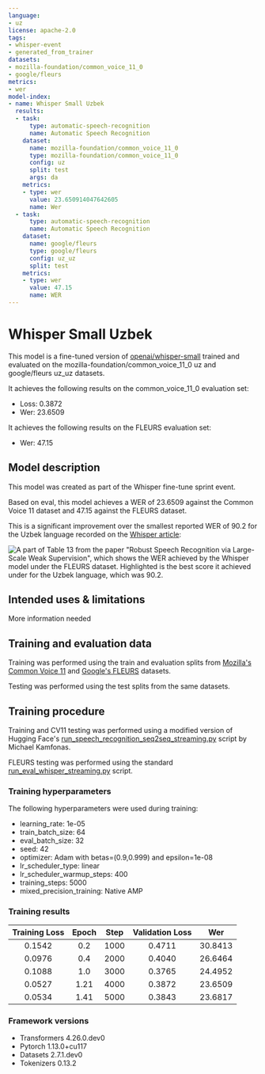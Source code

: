 ```yaml
---
language:
- uz
license: apache-2.0
tags:
- whisper-event
- generated_from_trainer
datasets:
- mozilla-foundation/common_voice_11_0
- google/fleurs
metrics:
- wer
model-index:
- name: Whisper Small Uzbek
  results:
  - task:
      type: automatic-speech-recognition
      name: Automatic Speech Recognition
    dataset:
      name: mozilla-foundation/common_voice_11_0
      type: mozilla-foundation/common_voice_11_0
      config: uz
      split: test
      args: da
    metrics:
    - type: wer
      value: 23.650914047642605
      name: Wer
  - task:
      type: automatic-speech-recognition
      name: Automatic Speech Recognition
    dataset:
      name: google/fleurs
      type: google/fleurs
      config: uz_uz
      split: test
    metrics:
    - type: wer
      value: 47.15
      name: WER
---
```


<!-- Disclaimer: I've never written a model card before. I'm probably not correctly following standard practices on how they should be written. 
     I'm new to this. I'm sorry -->

# Whisper Small Uzbek

This model is a fine-tuned version of [openai/whisper-small](https://huggingface.co/openai/whisper-small) trained and evaluated on the mozilla-foundation/common_voice_11_0 uz and google/fleurs uz_uz datasets.

It achieves the following results on the common_voice_11_0 evaluation set:
- Loss: 0.3872
- Wer: 23.6509

It achieves the following results on the FLEURS evaluation set:
- Wer: 47.15

## Model description

This model was created as part of the Whisper fine-tune sprint event. 

Based on eval, this model achieves a WER of 23.6509 against the Common Voice 11 dataset and 47.15 against the FLEURS dataset.

This is a significant improvement over the smallest reported WER of 90.2 for the Uzbek language recorded on the [Whisper article](https://cdn.openai.com/papers/whisper.pdf):

![A part of Table 13 from the paper "Robust Speech Recognition via Large-Scale Weak Supervision", which shows the WER achieved by the Whisper model under the FLEURS dataset. Highlighted is the best score it achieved under for the Uzbek language, which was 90.2.](https://huggingface.co/BlueRaccoon/whisper-small-uz/resolve/main/uzbektable13.png)

## Intended uses & limitations

More information needed

## Training and evaluation data

Training was performed using the train and evaluation splits from [Mozilla's Common Voice 11](https://huggingface.co/mozilla-foundation/common_voice_11_0) and [Google's FLEURS](https://huggingface.co/google/fleurs) datasets.

Testing was performed using the test splits from the same datasets.

## Training procedure

Training and CV11 testing was performed using a modified version of Hugging Face's [run_speech_recognition_seq2seq_streaming.py](https://github.com/kamfonas/whisper-fine-tuning-event/blob/e0377f55004667f18b37215d11bf0e54f5bda463/run_speech_recognition_seq2seq_streaming.py) script by Michael Kamfonas.

FLEURS testing was performed using the standard [run_eval_whisper_streaming.py](https://github.com/huggingface/community-events/blob/main/whisper-fine-tuning-event/run_eval_whisper_streaming.py) script.

### Training hyperparameters

The following hyperparameters were used during training:
- learning_rate: 1e-05
- train_batch_size: 64
- eval_batch_size: 32
- seed: 42
- optimizer: Adam with betas=(0.9,0.999) and epsilon=1e-08
- lr_scheduler_type: linear
- lr_scheduler_warmup_steps: 400
- training_steps: 5000
- mixed_precision_training: Native AMP

### Training results

| Training Loss | Epoch | Step | Validation Loss | Wer     |
|:-------------:|:-----:|:----:|:---------------:|:-------:|
| 0.1542        | 0.2   | 1000 | 0.4711          | 30.8413 |
| 0.0976        | 0.4   | 2000 | 0.4040          | 26.6464 |
| 0.1088        | 1.0   | 3000 | 0.3765          | 24.4952 |
| 0.0527        | 1.21  | 4000 | 0.3872          | 23.6509 |
| 0.0534        | 1.41  | 5000 | 0.3843          | 23.6817 |


### Framework versions

- Transformers 4.26.0.dev0
- Pytorch 1.13.0+cu117
- Datasets 2.7.1.dev0
- Tokenizers 0.13.2
